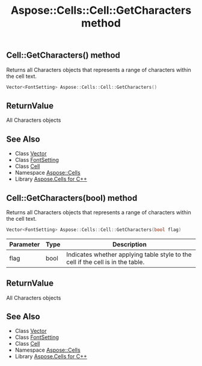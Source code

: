 ﻿---
title: Aspose::Cells::Cell::GetCharacters method
linktitle: GetCharacters
second_title: Aspose.Cells for C++ API Reference
description: 'Aspose::Cells::Cell::GetCharacters method. Returns all Characters objects that represents a range of characters within the cell text in C++.'
type: docs
weight: 6200
url: /cpp/aspose.cells/cell/getcharacters/
---
## Cell::GetCharacters() method


Returns all Characters objects that represents a range of characters within the cell text.

```cpp
Vector<FontSetting> Aspose::Cells::Cell::GetCharacters()
```


## ReturnValue

All Characters objects

## See Also

* Class [Vector](../../vector/)
* Class [FontSetting](../../fontsetting/)
* Class [Cell](../)
* Namespace [Aspose::Cells](../../)
* Library [Aspose.Cells for C++](../../../)
## Cell::GetCharacters(bool) method


Returns all Characters objects that represents a range of characters within the cell text.

```cpp
Vector<FontSetting> Aspose::Cells::Cell::GetCharacters(bool flag)
```


| Parameter | Type | Description |
| --- | --- | --- |
| flag | bool | Indicates whether applying table style to the cell if the cell is in the table. |

## ReturnValue

All Characters objects

## See Also

* Class [Vector](../../vector/)
* Class [FontSetting](../../fontsetting/)
* Class [Cell](../)
* Namespace [Aspose::Cells](../../)
* Library [Aspose.Cells for C++](../../../)
